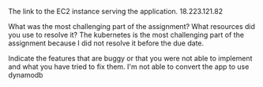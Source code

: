 The link to the EC2 instance serving the application.
18.223.121.82

What was the most challenging part of the assignment? What resources did you use to resolve it?
The kubernetes is the most challenging part of the assignment because I did not resolve it before the due date.

Indicate the features that are buggy or that you were not able to implement and what you have tried to fix them.
I'm not able to convert the app to use dynamodb

